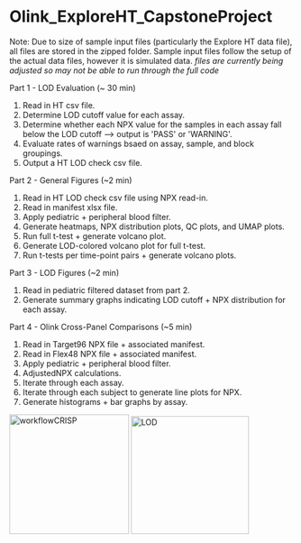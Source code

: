 # Olink_ExploreHT_CapstoneProject

Note: Due to size of sample input files (particularly the Explore HT data file), all files are stored in the zipped folder. Sample input files follow the setup of the actual data files, however it is simulated data. *files are currently being adjusted so may not be able to run through the full code*

Part 1 - LOD Evaluation (~ 30 min)
1. Read in HT csv file.
2. Determine LOD cutoff value for each assay.
3. Determine whether each NPX value for the samples in each assay fall below the LOD cutoff --> output is 'PASS' or 'WARNING'.
4. Evaluate rates of warnings bsaed on assay, sample, and block groupings.
5. Output a HT LOD check csv file.

Part 2 - General Figures (~2 min)
1. Read in HT LOD check csv file using NPX read-in.
2. Read in manifest xlsx file.
3. Apply pediatric + peripheral blood filter.
4. Generate heatmaps, NPX distribution plots, QC plots, and UMAP plots.
5. Run full t-test + generate volcano plot.
6. Generate LOD-colored volcano plot for full t-test.
7. Run t-tests per time-point pairs + generate volcano plots.

Part 3 - LOD Figures (~2 min)
1. Read in pediatric filtered dataset from part 2.
2. Generate summary graphs indicating LOD cutoff + NPX distribution for each assay.

Part 4 - Olink Cross-Panel Comparisons (~5 min)
1. Read in Target96 NPX file + associated manifest.
2. Read in Flex48 NPX file + associated manifest.
3. Apply pediatric + peripheral blood filter.
4. AdjustedNPX calculations.
5. Iterate through each assay.
6. Iterate through each subject to generate line plots for NPX.
7. Generate histograms + bar graphs by assay.

<img width="212" alt="workflowCRISP" src="https://github.com/saamianf/Olink_ExploreHT_CapstoneProject/assets/120279968/ab153ace-d158-44bf-ac4d-9c9fd37d9a7a">

<img width="209" alt="LOD" src="https://github.com/saamianf/Olink_ExploreHT_CapstoneProject/assets/120279968/9953a179-06a7-4790-8d73-20d5a3e934fc">

